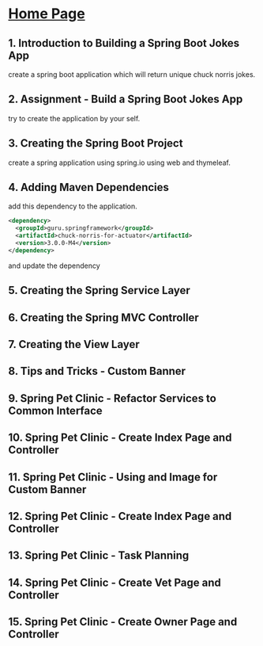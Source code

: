 # [Home Page](../../README.md)

## 1. Introduction to Building a Spring Boot Jokes App

create a spring boot application which will return unique chuck norris jokes.

## 2. Assignment - Build a Spring Boot Jokes App

try to create the application by your self.

## 3. Creating the Spring Boot Project

create a spring application using spring.io using web and thymeleaf.

## 4. Adding Maven Dependencies

add this dependency to the application.

```xml
<dependency>
  <groupId>guru.springframework</groupId>
  <artifactId>chuck-norris-for-actuator</artifactId>
  <version>3.0.0-M4</version>
</dependency>
```

and update the dependency

## 5. Creating the Spring Service Layer

## 6. Creating the Spring MVC Controller

## 7. Creating the View Layer

## 8. Tips and Tricks - Custom Banner

## 9. Spring Pet Clinic - Refactor Services to Common Interface

## 10. Spring Pet Clinic - Create Index Page and Controller

## 11. Spring Pet Clinic - Using and Image for Custom Banner

## 12. Spring Pet Clinic - Create Index Page and Controller

## 13. Spring Pet Clinic - Task Planning

## 14. Spring Pet Clinic - Create Vet Page and Controller

## 15. Spring Pet Clinic - Create Owner Page and Controller
